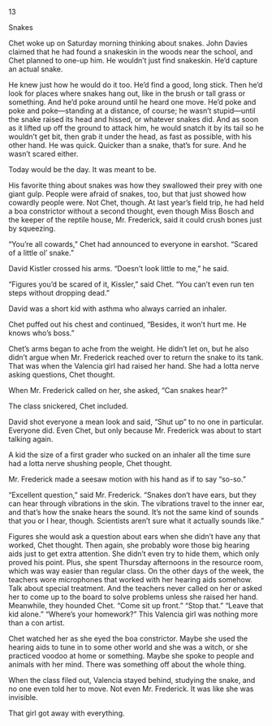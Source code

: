 13

Snakes



Chet woke up on Saturday morning thinking about snakes. John Davies claimed that he had found a snakeskin in the woods near the school, and Chet planned to one-up him. He wouldn’t just find snakeskin. He’d capture an actual snake.

He knew just how he would do it too. He’d find a good, long stick. Then he’d look for places where snakes hang out, like in the brush or tall grass or something. And he’d poke around until he heard one move. He’d poke and poke and poke—standing at a distance, of course; he wasn’t stupid—until the snake raised its head and hissed, or whatever snakes did. And as soon as it lifted up off the ground to attack him, he would snatch it by its tail so he wouldn’t get bit, then grab it under the head, as fast as possible, with his other hand. He was quick. Quicker than a snake, that’s for sure. And he wasn’t scared either.

Today would be the day. It was meant to be.

His favorite thing about snakes was how they swallowed their prey with one giant gulp. People were afraid of snakes, too, but that just showed how cowardly people were. Not Chet, though. At last year’s field trip, he had held a boa constrictor without a second thought, even though Miss Bosch and the keeper of the reptile house, Mr. Frederick, said it could crush bones just by squeezing.

“You’re all cowards,” Chet had announced to everyone in earshot. “Scared of a little ol’ snake.”

David Kistler crossed his arms. “Doesn’t look little to me,” he said. 

“Figures you’d be scared of it, Kissler,” said Chet. “You can’t even run ten steps without dropping dead.”

David was a short kid with asthma who always carried an inhaler.

Chet puffed out his chest and continued, “Besides, it won’t hurt me. He knows who’s boss.”

Chet’s arms began to ache from the weight. He didn’t let on, but he also didn’t argue when Mr. Frederick reached over to return the snake to its tank. That was when the Valencia girl had raised her hand. She had a lotta nerve asking questions, Chet thought.

When Mr. Frederick called on her, she asked, “Can snakes hear?”

The class snickered, Chet included.

David shot everyone a mean look and said, “Shut up” to no one in particular. Everyone did. Even Chet, but only because Mr. Frederick was about to start talking again.

A kid the size of a first grader who sucked on an inhaler all the time sure had a lotta nerve shushing people, Chet thought.

Mr. Frederick made a seesaw motion with his hand as if to say “so-so.” 

“Excellent question,” said Mr. Frederick. “Snakes don’t have ears, but they can hear through vibrations in the skin. The vibrations travel to the inner ear, and that’s how the snake hears the sound. It’s not the same kind of sounds that you or I hear, though. Scientists aren’t sure what it actually sounds like.”

Figures she would ask a question about ears when she didn’t have any that worked, Chet thought. Then again, she probably wore those big hearing aids just to get extra attention. She didn’t even try to hide them, which only proved his point. Plus, she spent Thursday afternoons in the resource room, which was way easier than regular class. On the other days of the week, the teachers wore microphones that worked with her hearing aids somehow. Talk about special treatment. And the teachers never called on her or asked her to come up to the board to solve problems unless she raised her hand. Meanwhile, they hounded Chet. “Come sit up front.” “Stop that.” “Leave that kid alone.” “Where’s your homework?” This Valencia girl was nothing more than a con artist.

Chet watched her as she eyed the boa constrictor. Maybe she used the hearing aids to tune in to some other world and she was a witch, or she practiced voodoo at home or something. Maybe she spoke to people and animals with her mind. There was something off about the whole thing.

When the class filed out, Valencia stayed behind, studying the snake, and no one even told her to move. Not even Mr. Frederick. It was like she was invisible. 

That girl got away with everything.
